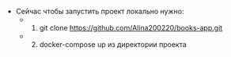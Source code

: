 * Сейчас чтобы запустить проект локально нужно:
    + 1. git clone https://github.com/Alina200220/books-app.git
    + 2. docker-compose up из директории проекта


